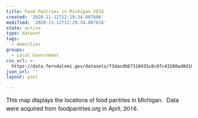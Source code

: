 ```yaml
---
title: Food Pantries in Michigan 2016
created: '2020-11-12T12:29:34.087606'
modified: '2020-11-12T12:29:34.087616'
state: active
type: dataset
tags:
  - Amenities
groups:
  - Local Government
csv_url: >-
  https://data.ferndalemi.gov/datasets/f3dacdb67318435c8c07c43280ad8d10_0.csv?outSR=%7B%22latestWkid%22%3A3857%2C%22wkid%22%3A102100%7D
json_url: ''
layout: post

---
```

<span style='font-family: &quot;Avenir Next W01&quot;, &quot;Avenir Next W00&quot;, &quot;Avenir Next&quot;, Avenir, &quot;Helvetica Neue&quot;, sans-serif; font-size: 16px;'>This map displays the locations of food pantries in Michigan.  Data were acquired from foodpantries.org in April, 2016.</span>
